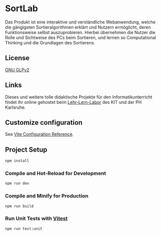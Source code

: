 # SortLab

Das Produkt ist eine interaktive und verständliche Webanwendung, welche die gängigsten Sortieralgorithmen erklärt und Nutzern ermöglicht, deren Funktionsweise selbst auszuprobieren. Hierbei übernehmen die Nutzer die Rolle und Sichtweise des PCs beim Sortieren, und lernen so Computational Thinking und die Grundlagen des Sortierens.

## License

[GNU GLPv2](https://www.gnu.org/licenses/old-licenses/gpl-2.0)

## Links

Dieses und weitere tolle didaktische Projekte für den Informatikunterricht findet ihr online gehostet beim [Lehr-Lern-Labor](https://lehr-lern-labor.info) des KIT und der PH Karlsruhe.

## Customize configuration

See [Vite Configuration Reference](https://vite.dev/config/).

## Project Setup

```sh
npm install
```

### Compile and Hot-Reload for Development

```sh
npm run dev
```

### Compile and Minify for Production

```sh
npm run build
```

### Run Unit Tests with [Vitest](https://vitest.dev/)

```sh
npm run test:unit
```
